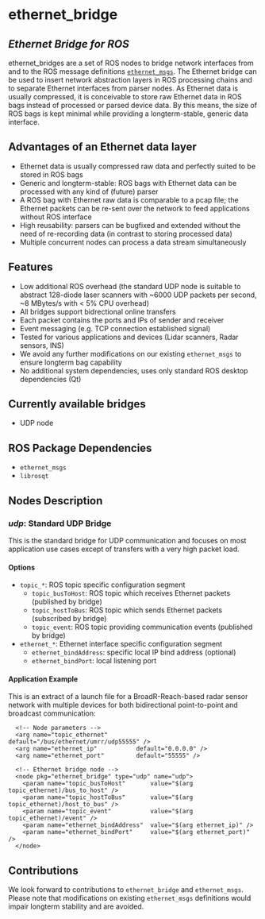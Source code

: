 # ethernet_bridge
## _Ethernet Bridge for ROS_

ethernet_bridges are a set of ROS nodes to bridge network interfaces from and to the ROS message definitions [`ethernet_msgs`](ethernet_msgs/). The Ethernet bridge can be used to insert network abstraction layers in ROS processing chains and to separate Ethernet interfaces from parser nodes. As Ethernet data is usually compressed, it is conceivable to store raw Ethernet data in ROS bags instead of processed or parsed device data. By this means, the size of ROS bags is kept minimal while providing a longterm-stable, generic data interface.

## Advantages of an Ethernet data layer

- Ethernet data is usually compressed raw data and perfectly suited to be stored in ROS bags
- Generic and longterm-stable: ROS bags with Ethernet data can be processed with any kind of (future) parser
- A ROS bag with Ethernet raw data is comparable to a pcap file; the Ethernet packets can be re-sent over the network to feed applications without ROS interface
- High reusability: parsers can be bugfixed and extended without the need of re-recording data (in contrast to storing processed data)
- Multiple concurrent nodes can process a data stream simultaneously

## Features

- Low additional ROS overhead (the standard UDP node is suitable to abstract 128-diode laser scanners with ~6000 UDP packets per second, ~8 MBytes/s with < 5% CPU overhead)
- All bridges support bidrectional online transfers
- Each packet contains the ports and IPs of sender and receiver
- Event messaging (e.g. TCP connection established signal)
- Tested for various applications and devices (Lidar scanners, Radar sensors, INS)
- We avoid any further modifications on our existing `ethernet_msgs` to ensure longterm bag capability
- No additional system dependencies, uses only standard ROS desktop dependencies (Qt)

## Currently available bridges
- UDP node

## ROS Package Dependencies

- `ethernet_msgs`
- `librosqt`

## Nodes Description
### _udp_: Standard UDP Bridge
This is the standard bridge for UDP communication and focuses on most application use cases except of transfers with a very high packet load.

#### Options

- `topic_*`: ROS topic specific configuration segment
  - `topic_busToHost`: ROS topic which receives Ethernet packets (published by bridge)
  - `topic_hostToBus`: ROS topic which sends Ethernet packets (subscribed by bridge)
  - `topic_event`: ROS topic providing communication events (published by bridge)
- `ethernet_*`: Ethernet interface specific configuration segment
  - `ethernet_bindAddress`: specific local IP bind address (optional)
  - `ethernet_bindPort`: local listening port

#### Application Example

This is an extract of a launch file for a BroadR-Reach-based radar sensor network with multiple devices for both bidirectional point-to-point and broadcast communication:
```
  <!-- Node parameters -->
  <arg name="topic_ethernet"        default="/bus/ethernet/umrr/udp55555" />
  <arg name="ethernet_ip"           default="0.0.0.0" />
  <arg name="ethernet_port"         default="55555" />
  
  <!-- Ethernet bridge node -->
  <node pkg="ethernet_bridge" type="udp" name="udp">
    <param name="topic_busToHost"       value="$(arg topic_ethernet)/bus_to_host" />
    <param name="topic_hostToBus"       value="$(arg topic_ethernet)/host_to_bus" />
    <param name="topic_event"           value="$(arg topic_ethernet)/event" />
    <param name="ethernet_bindAddress"  value="$(arg ethernet_ip)" />
    <param name="ethernet_bindPort"     value="$(arg ethernet_port)" />
  </node>
```

## Contributions

We look forward to contributions to `ethernet_bridge` and `ethernet_msgs`. Please note that modifications on existing `ethernet_msgs` definitions would impair longterm stability and are avoided.
